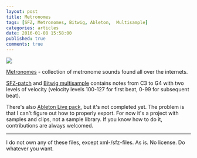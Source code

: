```yaml
---
layout: post
title: Metronomes
tags: [SFZ, Metronomes, Bitwig, Ableton,  Multisample]
categories: articles
date: 2016-01-08 15:58:00
published: true
comments: true
---
```

![](http://icons.iconarchive.com/icons/icons-land/musical/512/Metronome-icon.png)

[Metronomes][0] -
collection of metronome sounds found all over the internets.

[SFZ-patch][1] and [Bitwig multisample][2] contains notes from C3 to G4 with two levels of velocity (velocity levels 100-127 for first beat, 0-99 for subsequent beat).

There's also [Ableton Live pack][3], but it's not completed yet. The problem is that I can't figure out how to properly export. For now it's a project with samples and clips, not a sample library.
If you know how to do it, contributions are always welcomed.

-----
I do not own any of these files, except xml-/sfz-files.
As is. No license. Do whatever you want.

[0]: https://github.com/Omega9/Midi0-Toys/tree/master/Metronomes
[1]: https://www.plogue.com/products/sforzando/
[2]: https://github.com/Omega9/Midi0-Toys/blob/master/Metronomes/Metronomes.multisample
[3]: https://github.com/Omega9/Midi0-Toys/blob/master/Metronomes/Metronomes.alp
